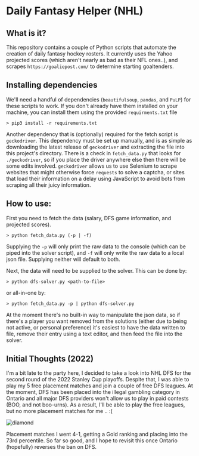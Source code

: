 # Daily Fantasy Helper (NHL)

## What is it?

This repository contains a couple of Python scripts that automate the creation of daily fantasy hockey rosters. It currently uses the Yahoo projected scores (which aren't nearly as bad as their NFL ones..), and scrapes `https://goaliepost.com/` to determine starting goaltenders.

## Installing dependencies

We'll need a handful of dependencies (`beautifulsoup`, `pandas`, and `PuLP`) for these scripts to work. If you don't already have them installed on your machine, you can install them using the provided `requirments.txt` file 

`> pip3 install -r requirements.txt`

Another dependency that is (optionally) required for the fetch script is `geckodriver`. This dependency must be set up manually, and is as simple as downloading the latest release of `geckodriver` and extracting the file into this project's directory. There is a check in `fetch_data.py` that looks for `./geckodriver`, so if you place the driver anywhere else then there will be some edits involved. `geckodriver` allows us to use Selenium to scrape websites that might otherwise force `requests` to solve a captcha, or sites that load their information on a delay using JavaScript to avoid bots from scraping all their juicy information.

## How to use:

First you need to fetch the data (salary, DFS game information, and projected scores).

`> python fetch_data.py (-p | -f)`

Supplying the `-p` will only print the raw data to the console (which can be piped into the solver script), and `-f` will only write the raw data to a local json file. Supplying neither will default to both.

Next, the data will need to be supplied to the solver. This can be done by:

`> python dfs-solver.py <path-to-file>`

or all-in-one by:

`> python fetch_data.py -p | python dfs-solver.py`

At the moment there's no built-in way to manipulate the json data, so if there's a player you want removed from the solutions (either due to being not active, or personal preference) it's easiest to have the data written to file, remove their entry using a text editor, and then feed the file into the solver.

## Initial Thoughts (2022)

I'm a bit late to the party here, I decided to take a look into NHL DFS for the second round of the 2022 Stanley Cup playoffs. Despite that, I was able to play my 5 free placement matches and join a couple of free DFS leagues. At the moment, DFS has been placed into the illegal gambling category in Ontario and all major DFS providers won't allow us to play in paid contests (BOO, and not boo-urns). As a result, I'll be able to play the free leagues, but no more placement matches for me .. :(

![diamond](https://user-images.githubusercontent.com/10425301/169357241-3cc3b236-ec6e-470c-8f55-f91f534b9811.png)

Placement matches I went 4-1, getting a Gold ranking and placing into the 73rd percentile. So far so good, and I hope to revisit this once Ontario (hopefully) reverses the ban on DFS.
